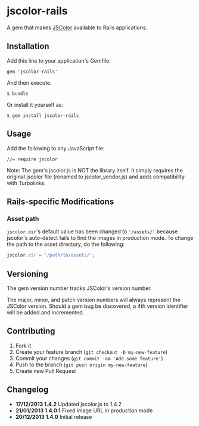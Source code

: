 # jscolor-rails

A gem that makes [JSColor](http://jscolor.com/) available to Rails applications.

## Installation

Add this line to your application's Gemfile:

    gem 'jscolor-rails'

And then execute:

    $ bundle

Or install it yourself as:

    $ gem install jscolor-rails

## Usage

Add the following to any JavaScript file:

    //= require jscolor
    
Note: The gem's jscolor.js is NOT the library itself. It simply requires the original jscolor file (renamed to jscolor\_vendor.js) and adds compatibility with Turbolinks.
    
## Rails-specific Modifications
    
### Asset path

`jscolor.dir`'s default value has been changed to `'/assets/'` because jscolor's auto-detect fails to find the images in production mode. To change the path to the asset directory, do the following:

````javascript
jscolor.dir = '/path/to/assets/';
````

## Versioning

The gem version number tracks JSColor's version number.

The major, minor, and patch version numbers will always represent the JSColor version. Should a gem bug be discovered, a 4th version identifier will be added and incremented.

## Contributing

1. Fork it
2. Create your feature branch (`git checkout -b my-new-feature`)
3. Commit your changes (`git commit -am 'Add some feature'`)
4. Push to the branch (`git push origin my-new-feature`)
5. Create new Pull Request

## Changelog

* __17/12/2013 1.4.2__ Updated jscolor.js to 1.4.2
* __21/01/2013 1.4.0.1__ Fixed image URL in production mode
* __20/12/2013 1.4.0__ Initial release
